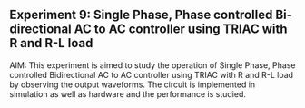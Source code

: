 ## Experiment 9: Single Phase, Phase controlled Bi-directional AC to AC controller using TRIAC with R and R-L load

AIM: This experiment is aimed to study the operation of Single Phase, Phase controlled Bidirectional AC to
AC controller using TRIAC with R and R-L load by observing the output waveforms. The circuit is
implemented in simulation as well as hardware and the performance is studied.
